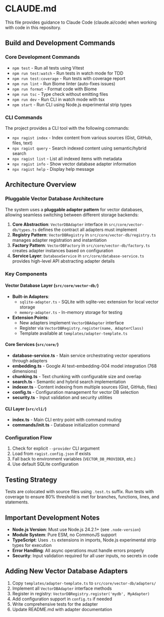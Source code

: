 # CLAUDE.md

This file provides guidance to Claude Code (claude.ai/code) when working with code in this repository.

## Build and Development Commands

### Core Development Commands
- `npm test` - Run all tests using Vitest
- `npm run test:watch` - Run tests in watch mode for TDD
- `npm run test:coverage` - Run tests with coverage report
- `npm run lint` - Run Biome linter (auto-fixes issues)
- `npm run format` - Format code with Biome
- `npm run tsc` - Type check without emitting files
- `npm run dev` - Run CLI in watch mode with tsx
- `npm start` - Run CLI using Node.js experimental strip types

### CLI Commands
The project provides a CLI tool with the following commands:
- `npx ragist index` - Index content from various sources (Gist, GitHub, files, text)
- `npx ragist query` - Search indexed content using semantic/hybrid search
- `npx ragist list` - List all indexed items with metadata
- `npx ragist info` - Show vector database adapter information
- `npx ragist help` - Display help message

## Architecture Overview

### Pluggable Vector Database Architecture
The system uses a **pluggable adapter pattern** for vector databases, allowing seamless switching between different storage backends:

1. **Core Abstraction**: `VectorDBAdapter` interface in `src/core/vector-db/types.ts` defines the contract all adapters must implement
2. **Registry Pattern**: `VectorDBRegistry` in `src/core/vector-db/registry.ts` manages adapter registration and instantiation
3. **Factory Pattern**: `VectorDBFactory` in `src/core/vector-db/factory.ts` creates adapter instances based on configuration
4. **Service Layer**: `DatabaseService` in `src/core/database-service.ts` provides high-level API abstracting adapter details

### Key Components

#### Vector Database Layer (`src/core/vector-db/`)
- **Built-in Adapters**:
  - `sqlite-adapter.ts` - SQLite with sqlite-vec extension for local vector storage
  - `memory-adapter.ts` - In-memory storage for testing
- **Extension Points**:
  - New adapters implement `VectorDBAdapter` interface
  - Register via `VectorDBRegistry.register(name, AdapterClass)`
  - Template available at `templates/adapter-template.ts`

#### Core Services (`src/core/`)
- **database-service.ts** - Main service orchestrating vector operations through adapters
- **embedding.ts** - Google AI text-embedding-004 model integration (768 dimensions)
- **chunking.ts** - Text chunking with configurable size and overlap
- **search.ts** - Semantic and hybrid search implementation
- **indexer.ts** - Content indexing from multiple sources (Gist, GitHub, files)
- **config.ts** - Configuration management for vector DB selection
- **security.ts** - Input validation and security utilities

#### CLI Layer (`src/cli/`)
- **index.ts** - Main CLI entry point with command routing
- **commands/init.ts** - Database initialization command

### Configuration Flow
1. Check for explicit `--provider` CLI argument
2. Load from `ragist.config.json` if exists
3. Fall back to environment variables (`VECTOR_DB_PROVIDER`, etc.)
4. Use default SQLite configuration

## Testing Strategy

Tests are colocated with source files using `.test.ts` suffix. Run tests with coverage to ensure 80% threshold is met for branches, functions, lines, and statements.

## Important Development Notes

- **Node.js Version**: Must use Node.js 24.2.1+ (see `.node-version`)
- **Module System**: Pure ESM, no CommonJS support
- **TypeScript**: Uses `.ts` extensions in imports, Node.js experimental strip types for execution
- **Error Handling**: All async operations must handle errors properly
- **Security**: Input validation required for all user inputs, no secrets in code

## Adding New Vector Database Adapters

1. Copy `templates/adapter-template.ts` to `src/core/vector-db/adapters/`
2. Implement all `VectorDBAdapter` interface methods
3. Register in registry: `VectorDBRegistry.register('mydb', MyAdapter)`
4. Add configuration support in `config.ts` if needed
5. Write comprehensive tests for the adapter
6. Update README.md with adapter documentation